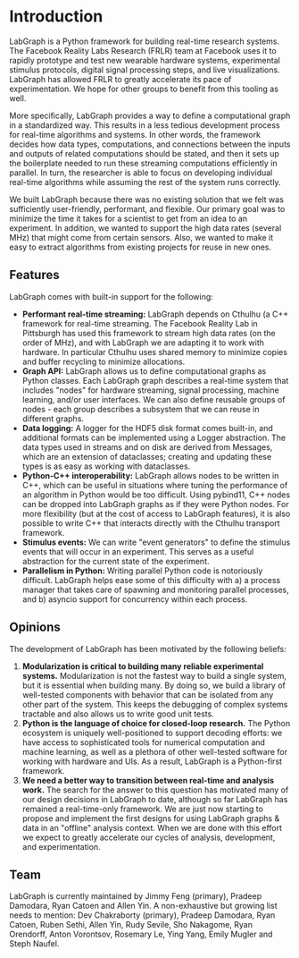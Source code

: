 # Introduction

LabGraph is a Python framework for building real-time research systems. The Facebook Reality Labs Research (FRLR) team at Facebook uses it to rapidly prototype and test new wearable hardware systems, experimental stimulus protocols, digital signal processing steps, and live visualizations. LabGraph has allowed FRLR to greatly accelerate its pace of experimentation. We hope for other groups to benefit from this tooling as well.

More specifically, LabGraph provides a way to define a computational graph in a standardized way. This results in a less tedious development process for real-time algorithms and systems. In other words, the framework decides how data types, computations, and connections between the inputs and outputs of related computations should be stated, and then it sets up the boilerplate needed to run these streaming computations efficiently in parallel. In turn, the researcher is able to focus on developing individual real-time algorithms while assuming the rest of the system runs correctly.

We built LabGraph because there was no existing solution that we felt was sufficiently user-friendly, performant, and flexible. Our primary goal was to minimize the time it takes for a scientist to get from an idea to an experiment. In addition, we wanted to support the high data rates (several MHz) that might come from certain sensors. Also, we wanted to make it easy to extract algorithms from existing projects for reuse in new ones.

## Features

LabGraph comes with built-in support for the following:

* **Performant real-time streaming:** LabGraph depends on Cthulhu (a C++ framework for real-time streaming. The Facebook Reality Lab in Pittsburgh has used this framework to stream high data rates (on the order of MHz), and with LabGraph we are adapting it to work with  hardware. In particular Cthulhu uses shared memory to minimize copies and buffer recycling to minimize allocations.
* **Graph API:** LabGraph allows us to define computational graphs as Python classes. Each LabGraph graph describes a real-time system that includes "nodes" for hardware streaming, signal processing, machine learning, and/or user interfaces. We can also define reusable groups of nodes - each group describes a subsystem that we can reuse in different graphs.
* **Data logging:** A logger for the HDF5 disk format comes built-in, and additional formats can be implemented using a Logger abstraction. The data types used in streams and on disk are derived from Messages, which are an extension of dataclasses; creating and updating these types is as easy as working with dataclasses.
* **Python-C++ interoperability:** LabGraph allows nodes to be written in C++, which can be useful in situations where tuning the performance of an algorithm in Python would be too difficult. Using pybind11, C++ nodes can be dropped into LabGraph graphs as if they were Python nodes. For more flexibility (but at the cost of access to LabGraph features), it is also possible to write C++ that interacts directly with the Cthulhu transport framework.
* **Stimulus events:** We can write "event generators" to define the stimulus events that will occur in an experiment. This serves as a useful abstraction for the current state of the experiment.
* **Parallelism in Python:** Writing parallel Python code is notoriously difficult. LabGraph helps ease some of this difficulty with a) a process manager that takes care of spawning and monitoring parallel processes, and b) asyncio support for concurrency within each process.

## Opinions

The development of LabGraph has been motivated by the following beliefs:

1. **Modularization is critical to building many reliable experimental systems.** Modularization is not the fastest way to build a single system, but it is essential when building many. By doing so, we build a library of well-tested components with behavior that can be isolated from any other part of the system. This keeps the debugging of complex systems tractable and also allows us to write good unit tests.
2. **Python is the language of choice for closed-loop research.** The Python ecosystem is uniquely well-positioned to support decoding efforts: we have access to sophisticated tools for numerical computation and machine learning, as well as a plethora of other well-tested software for working with hardware and UIs. As a result, LabGraph is a Python-first framework.
3. **We need a better way to transition between real-time and analysis work.** The search for the answer to this question has motivated many of our design decisions in LabGraph to date, although so far LabGraph has remained a real-time-only framework. We are just now starting to propose and implement the first designs for using LabGraph graphs & data in an "offline" analysis context. When we are done with this effort we expect to greatly accelerate our cycles of analysis, development, and experimentation.

## Team

LabGraph is currently maintained by Jimmy Feng (primary), Pradeep Damodara, Ryan Catoen and Allen Yin. A non-exhaustive but growing list needs to mention: Dev Chakraborty (primary), Pradeep Damodara, Ryan Catoen, Ruben Sethi, Allen Yin, Rudy Sevile, Sho Nakagome, Ryan Orendorff, Anton Vorontsov, Rosemary Le, Ying Yang, Emily Mugler and Steph Naufel.
